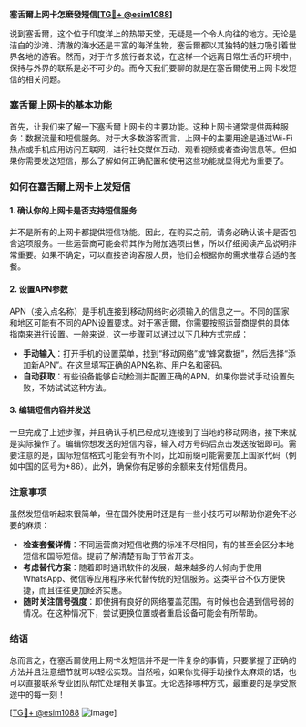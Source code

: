 **塞舌爾上网卡怎麽發短信[[TG💪+ @esim1088](https://t.me/s/esim1088)]**

说到塞舌爾，这个位于印度洋上的热带天堂，无疑是一个令人向往的地方。无论是洁白的沙滩、清澈的海水还是丰富的海洋生物，塞舌爾都以其独特的魅力吸引着世界各地的游客。然而，对于许多旅行者来说，在这样一个远离日常生活的环境中，保持与外界的联系是必不可少的。而今天我们要聊的就是在塞舌爾使用上网卡发短信的相关问题。

### 塞舌爾上网卡的基本功能

首先，让我们来了解一下塞舌爾上网卡的主要功能。这种上网卡通常提供两种服务：数据流量和短信服务。对于大多数游客而言，上网卡的主要用途是通过Wi-Fi热点或手机应用访问互联网，进行社交媒体互动、观看视频或者查询信息等。但如果你需要发送短信，那么了解如何正确配置和使用这些功能就显得尤为重要了。

### 如何在塞舌爾上网卡上发短信

#### 1. 确认你的上网卡是否支持短信服务

并不是所有的上网卡都提供短信功能。因此，在购买之前，请务必确认该卡是否包含这项服务。一些运营商可能会将其作为附加选项出售，所以仔细阅读产品说明非常重要。如果不确定，可以直接咨询客服人员，他们会根据你的需求推荐合适的套餐。

#### 2. 设置APN参数

APN（接入点名称）是手机连接到移动网络时必须输入的信息之一。不同的国家和地区可能有不同的APN设置要求。对于塞舌爾，你需要按照运营商提供的具体指南来进行设置。一般来说，这一步骤可以通过以下几种方式完成：

- **手动输入**：打开手机的设置菜单，找到“移动网络”或“蜂窝数据”，然后选择“添加新APN”。在这里填写正确的APN名称、用户名和密码。
- **自动获取**：有些设备能够自动检测并配置正确的APN。如果你尝试手动设置失败，不妨试试这种方法。

#### 3. 编辑短信内容并发送

一旦完成了上述步骤，并且确认手机已经成功连接到了当地的移动网络，接下来就是实际操作了。编辑你想发送的短信内容，输入对方号码后点击发送按钮即可。需要注意的是，国际短信格式可能会有所不同，比如前缀可能需要加上国家代码（例如中国的区号为+86）。此外，确保你有足够的余额来支付短信费用。

### 注意事项

虽然发短信听起来很简单，但在国外使用时还是有一些小技巧可以帮助你避免不必要的麻烦：

- **检查套餐详情**：不同运营商对短信收费的标准不尽相同，有的甚至会区分本地短信和国际短信。提前了解清楚有助于节省开支。
- **考虑替代方案**：随着即时通讯软件的发展，越来越多的人倾向于使用WhatsApp、微信等应用程序来代替传统的短信服务。这类平台不仅方便快捷，而且往往更加经济实惠。
- **随时关注信号强度**：即使拥有良好的网络覆盖范围，有时候也会遇到信号弱的情况。在这种情况下，尝试更换位置或者重启设备可能会有所帮助。

### 结语

总而言之，在塞舌爾使用上网卡发短信并不是一件复杂的事情，只要掌握了正确的方法并且注意细节就可以轻松实现。当然啦，如果你觉得手动操作太麻烦的话，也可以直接联系专业团队帮忙处理相关事宜。无论选择哪种方式，最重要的是享受旅途中的每一刻！

[[TG💪+ @esim1088](https://t.me/s/esim1088) ![Image](https://i.postimg.cc/4NQfJmqS/Snipaste-2025-05-13-00-14-12.png)]